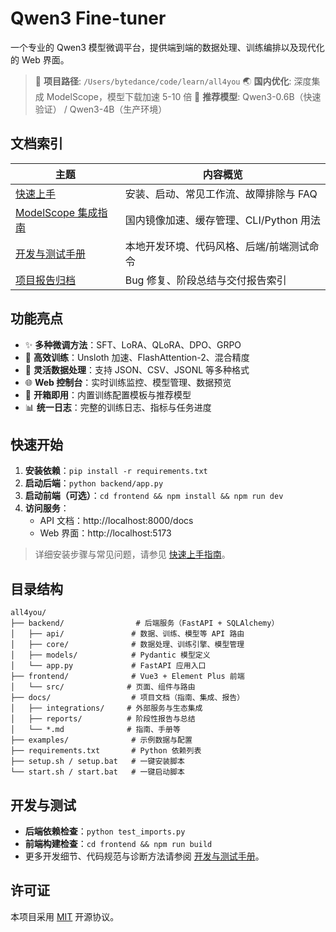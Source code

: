 # Qwen3 Fine-tuner

一个专业的 Qwen3 模型微调平台，提供端到端的数据处理、训练编排以及现代化的 Web 界面。

> 📍 **项目路径**: `/Users/bytedance/code/learn/all4you`
> 🌏 **国内优化**: 深度集成 ModelScope，模型下载加速 5-10 倍
> 🚀 **推荐模型**: Qwen3-0.6B（快速验证） / Qwen3-4B（生产环境）

## 文档索引

| 主题 | 内容概览 |
| --- | --- |
| [快速上手](docs/getting-started.md) | 安装、启动、常见工作流、故障排除与 FAQ |
| [ModelScope 集成指南](docs/integrations/modelscope.md) | 国内镜像加速、缓存管理、CLI/Python 用法 |
| [开发与测试手册](docs/development.md) | 本地开发环境、代码风格、后端/前端测试命令 |
| [项目报告归档](docs/reports/README.md) | Bug 修复、阶段总结与交付报告索引 |

## 功能亮点

- ✨ **多种微调方法**：SFT、LoRA、QLoRA、DPO、GRPO
- 🚀 **高效训练**：Unsloth 加速、FlashAttention-2、混合精度
- 💾 **灵活数据处理**：支持 JSON、CSV、JSONL 等多种格式
- 🌐 **Web 控制台**：实时训练监控、模型管理、数据预览
- 🎯 **开箱即用**：内置训练配置模板与推荐模型
- 📊 **统一日志**：完整的训练日志、指标与任务进度

## 快速开始

1. **安装依赖**：`pip install -r requirements.txt`
2. **启动后端**：`python backend/app.py`
3. **启动前端（可选）**：`cd frontend && npm install && npm run dev`
4. **访问服务**：
   - API 文档：http://localhost:8000/docs
   - Web 界面：http://localhost:5173

> 详细安装步骤与常见问题，请参见 [快速上手指南](docs/getting-started.md)。

## 目录结构

```
all4you/
├── backend/                # 后端服务（FastAPI + SQLAlchemy）
│   ├── api/               # 数据、训练、模型等 API 路由
│   ├── core/              # 数据处理、训练引擎、模型管理
│   ├── models/            # Pydantic 模型定义
│   └── app.py             # FastAPI 应用入口
├── frontend/              # Vue3 + Element Plus 前端
│   └── src/              # 页面、组件与路由
├── docs/                  # 项目文档（指南、集成、报告）
│   ├── integrations/     # 外部服务与生态集成
│   ├── reports/          # 阶段性报告与总结
│   └── *.md              # 指南、手册等
├── examples/              # 示例数据与配置
├── requirements.txt       # Python 依赖列表
├── setup.sh / setup.bat   # 一键安装脚本
└── start.sh / start.bat   # 一键启动脚本
```

## 开发与测试

- **后端依赖检查**：`python test_imports.py`
- **前端构建检查**：`cd frontend && npm run build`
- 更多开发细节、代码规范与诊断方法请参阅 [开发与测试手册](docs/development.md)。

## 许可证

本项目采用 [MIT](LICENSE) 开源协议。
